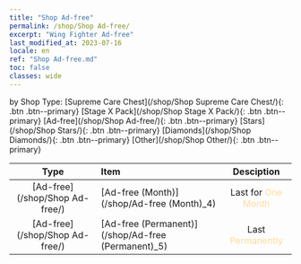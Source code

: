 ```yaml
---
title: "Shop Ad-free"
permalink: /shop/Shop Ad-free/
excerpt: "Wing Fighter Ad-free"
last_modified_at: 2023-07-16
locale: en
ref: "Shop Ad-free.md"
toc: false
classes: wide
---
```


  by Shop Type:  [Supreme Care Chest](/shop/Shop Supreme Care Chest/){: .btn .btn--primary}   [Stage X Pack](/shop/Shop Stage X Pack/){: .btn .btn--primary}   [Ad-free](/shop/Shop Ad-free/){: .btn .btn--primary}   [Stars](/shop/Shop Stars/){: .btn .btn--primary}   [Diamonds](/shop/Shop Diamonds/){: .btn .btn--primary}   [Other](/shop/Shop Other/){: .btn .btn--primary} 

  |    Type   |   Item   | Desciption |
  |:---------:|:---------|:----------:|
 [Ad-free](/shop/Shop Ad-free/) |[Ad-free (Month)](/shop/Ad-free (Month)_4) | Last for <span style="color: #FEDC98">One Month</span><br/><span style="color: #ffffff;"></span> | 
 [Ad-free](/shop/Shop Ad-free/) |[Ad-free (Permanent)](/shop/Ad-free (Permanent)_5) | Last <span style="color: #FEDC98">Permanently</span><br/><span style="color: #ffffff;"></span> | 
